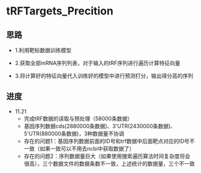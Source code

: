 # tRFTargets_Precition

## 思路
+ 1.利用靶标数据训练模型  

+ 2.获取全部mRNA序列列表，对于输入的tRF序列进行遍历计算特征向量  

+ 3.将计算好的特征向量代入训练好的模型中进行预测打分，输出得分高的序列  


## 进度
+ 11.21  
  + 完成tRF数据的读取与预处理（58000条数据）
  + 基因序列数据cds(2880000条数据)、3'UTR(2430000条数据)、5'UTR(880000条数据)，3种数据量不协调
  + 存在的问题1：基因序列数据前面的ID号和trf数据中后面靶点对应的ID号不一致（如果一致可以不用去ncbi中获取数据了）
  + 存在的问题2：序列数据量巨大（如果使用搜索遍历算法时间复杂度将会很高），三个数据文件的数据条数不一致，上述统计的数据量，三个不一致






